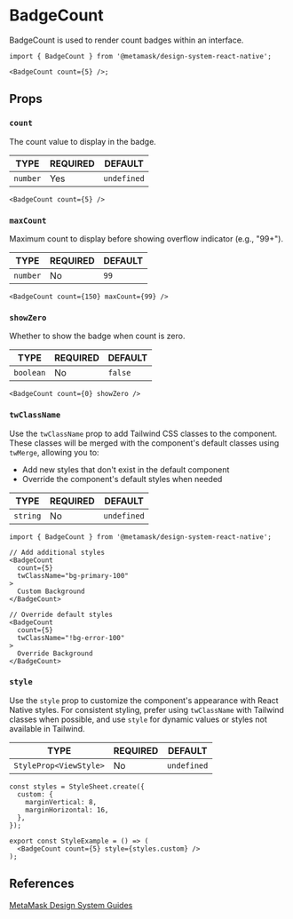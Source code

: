 # BadgeCount

BadgeCount is used to render count badges within an interface.

```tsx
import { BadgeCount } from '@metamask/design-system-react-native';

<BadgeCount count={5} />;
```

## Props

### `count`

The count value to display in the badge.

| TYPE | REQUIRED | DEFAULT |
|------|----------|---------|
| `number` | Yes | `undefined` |

```tsx
<BadgeCount count={5} />
```

### `maxCount`

Maximum count to display before showing overflow indicator (e.g., "99+").

| TYPE | REQUIRED | DEFAULT |
|------|----------|---------|
| `number` | No | `99` |

```tsx
<BadgeCount count={150} maxCount={99} />
```

### `showZero`

Whether to show the badge when count is zero.

| TYPE | REQUIRED | DEFAULT |
|------|----------|---------|
| `boolean` | No | `false` |

```tsx
<BadgeCount count={0} showZero />
```

### `twClassName`

Use the `twClassName` prop to add Tailwind CSS classes to the component. These classes will be merged with the component's default classes using `twMerge`, allowing you to:

- Add new styles that don't exist in the default component
- Override the component's default styles when needed

| TYPE | REQUIRED | DEFAULT |
|------|----------|---------|
| `string` | No | `undefined` |

```tsx
import { BadgeCount } from '@metamask/design-system-react-native';

// Add additional styles
<BadgeCount 
  count={5}
  twClassName="bg-primary-100"
>
  Custom Background
</BadgeCount>

// Override default styles
<BadgeCount 
  count={5}
  twClassName="!bg-error-100"
>
  Override Background
</BadgeCount>
```

### `style`

Use the `style` prop to customize the component's appearance with React Native styles. For consistent styling, prefer using `twClassName` with Tailwind classes when possible, and use `style` for dynamic values or styles not available in Tailwind.

| TYPE | REQUIRED | DEFAULT |
|------|----------|---------|
| `StyleProp<ViewStyle>` | No | `undefined` |

```tsx
const styles = StyleSheet.create({
  custom: {
    marginVertical: 8,
    marginHorizontal: 16,
  },
});

export const StyleExample = () => (
  <BadgeCount count={5} style={styles.custom} />
);
```

## References

[MetaMask Design System Guides](https://www.notion.so/MetaMask-Design-System-Guides-Design-f86ecc914d6b4eb6873a122b83c12940)
